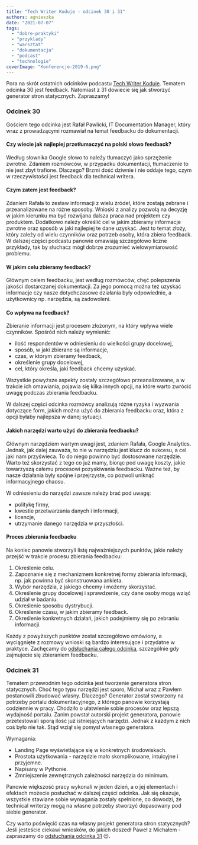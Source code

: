 ```yaml
---
title: "Tech Writer Koduje - odcinek 30 i 31"
authors: agnieszka
date: "2021-07-07"
tags:
  - "dobre-praktyki"
  - "przyklady"
  - "warsztat"
  - "dokumentacja"
  - "podcast"
  - "technologie"
coverImage: "Konferencje-2019-6.png"
---
```


Pora na skrót ostatnich odcinków podcastu
[Tech Writer Koduje](https://techwriterkoduje.pl/). Tematem odcinka 30 jest
feedback. Natomiast z 31 dowiecie się jak stworzyć generator stron statycznych.
Zapraszamy!

<!--truncate-->

### Odcinek 30

Gościem tego odcinka jest Rafał Pawlicki, IT Documentation Manager, który wraz z
prowadzącymi rozmawiał na temat feedbacku do dokumentacji.

#### Czy wiecie jak najlepiej przetłumaczyć na polski słowo feedback?

Według słownika Google słowo to należy tłumaczyć jako sprzężenie zwrotne.
Zdaniem rozmówców, w przypadku dokumentacji, tłumaczenie to nie jest zbyt
trafione. Dlaczego? Brzmi dość dziwnie i nie oddaje tego, czym w rzeczywistości
jest feedback dla technical writera.

#### Czym zatem jest feedback?

Zdaniem Rafała to zestaw informacji z wielu źródeł, które zostają zebrane i
przeanalizowane na różne sposoby. Wnioski z analizy pozwolą na decyzję w jakim
kierunku ma być rozwijana dalsza praca nad projektem czy produktem. Dodatkowo
należy określić cel w jakim zbieramy informacje zwrotne oraz sposób w jaki
najlepiej te dane uzyskać. Jest to temat złoży, który zależy od wielu czynników
oraz potrzeb osoby, która zbiera feedback. W dalszej części podcastu panowie
omawiają szczegółowo liczne przykłady, tak by słuchacz mógł dobrze zrozumieć
wielowymiarowość problemu.

#### W jakim celu zbieramy feedback?

Głównym celem feedbacku, jest według rozmówców, chęć polepszenia jakości
dostarczanej dokumentacji. Za jego pomocą można też uzyskać informacje czy nasze
dotychczasowe działania były odpowiednie, a użytkownicy np. narzędzia, są
zadowoleni.

#### Co wpływa na feedback?

Zbieranie informacji jest procesem złożonym, na który wpływa wiele czynników.
Spośród nich należy wymienić:

- ilość respondentów w odniesieniu do wielkości grupy docelowej,
- sposób, w jaki zbierane są informacje,
- czas, w którym zbieramy feedback,
- określenie grupy docelowej,
- cel, który określa, jaki feedback chcemy uzyskać.

Wszystkie powyższe aspekty zostały szczegółowo przeanalizowane, a w trakcie ich
omawiania, pojawia się kilka innych opcji, na które warto zwrócić uwagę podczas
zbierania feedbacku.

W dalszej części odcinka rozmówcy analizują różne ryzyka i wyzwania dotyczące
form, jakich można użyć do zbierania feedbacku oraz, która z opcji byłaby
najlepsza w danej sytuacji.

#### Jakich narzędzi warto użyć do zbierania feedbacku?

Głównym narzędziem wartym uwagi jest, zdaniem Rafała, Google Analytics. Jednak,
jak dalej zauważa, to nie w narzędziu jest klucz do sukcesu, a cel jaki nam
przyświeca. To do niego powinno być dostosowane narzędzie. Warto też skorzystać
z tego co już mamy, biorąc pod uwagę koszty, jakie towarzyszą całemu procesowi
pozyskiwania feedbacku. Ważne też, by nasze działania były spójne i przejrzyste,
co pozwoli uniknąć informacyjnego chaosu.

W odniesieniu do narzędzi zawsze należy brać pod uwagę:

- politykę firmy,
- kwestie przetwarzania danych i informacji,
- licencje,
- utrzymanie danego narzędzia w przyszłości.

#### Proces zbierania feedbacku

Na koniec panowie stworzyli listę najważniejszych punktów, jakie należy przejść
w trakcie procesu zbierania feedbacku:

1. Określenie celu.
2. Zapoznanie się z mechanizmem konkretnej formy zbierania informacji, np. jak
   powinna być skonstruowana ankieta.
3. Wybór narzędzia, z jakiego chcemy i możemy skorzystać.
4. Określenie grupy docelowej i sprawdzenie, czy dane osoby mogą wziąć udział w
   badaniu.
5. Określenie sposobu dystrybucji.
6. Określenie czasu, w jakim zbieramy feedback.
7. Określenie konkretnych działań, jakich podejmiemy się po zebraniu informacji.

Każdy z powyższych punktów został szczegółowo omówiony, a wyciągnięte z rozmowy
wnioski są bardzo interesujące i przydatne w praktyce. Zachęcamy do
[odsłuchania całego odcinka](https://techwriterkoduje.pl/blog/2021/05/19/feedback-do-dokumentacji),
szczególnie gdy zajmujecie się zbieraniem feedbacku.

### Odcinek 31

Tematem przewodnim tego odcinka jest tworzenie generatora stron statycznych.
Choć tego typu narzędzi jest sporo, Michał wraz z Pawłem postanowili zbudować
własny. Dlaczego? Generator został stworzony na potrzeby portalu
dokumentacyjnego, z którego panowie korzystają codziennie w pracy. Chodziło o
ułatwienie sobie procesów oraz lepszą wydajność portalu. Zanim powstał autorski
projekt generatora, panowie przetestowali sporą ilość już istniejących narzędzi.
Jednak z każdym z nich coś było nie tak. Stąd wziął się pomysł własnego
generatora.

Wymagania:

- Landing Page wyświetlające się w konkretnych środowiskach.
- Prostota użytkowania - narzędzie mało skomplikowane, intuicyjne i przyjemne.
- Napisany w Pythonie.
- Zmniejszenie zewnętrznych zależności narzędzia do minimum.

Panowie większość pracy wykonali w jeden dzień, a o jej elementach i efektach
możecie posłuchać w dalszej części odcinka. Jak się okazuje, wszystkie stawiane
sobie wymagania zostały spełnione, co dowodzi, że technical writerzy mogą na
własne potrzeby stworzyć dopasowany pod siebie generator.

Czy warto poświęcić czas na własny projekt generatora stron statycznych? Jeśli
jesteście ciekawi wniosków, do jakich doszedł Paweł z Michałem - zapraszamy do
[odsłuchania odcinka 31](https://techwriterkoduje.pl/blog/2021/07/03/prosty-jak-budowa-cepa)
😉.
